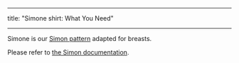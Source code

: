 - - -
title: "Simone shirt: What You Need"
- - -

<Note>

Simone is our [Simon pattern](/designs/simon/) adapted for breasts.

Please refer to [the Simon documentation](/docs/patterns/simon/).

</Note>
